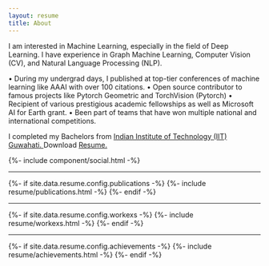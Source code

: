 ```yaml
---
layout: resume
title: About
---
```


<!-- Bio -->
I am interested in Machine Learning, especially in the field of Deep Learning. I have experience in Graph Machine Learning, Computer Vision (CV), and Natural Language Processing (NLP).

• During my undergrad days, I published at top-tier conferences of machine learning like AAAI with over 100 citations. 
• Open source contributor to famous projects like Pytorch Geometric and TorchVision (Pytorch)
• Recipient of various prestigious academic fellowships as well as Microsoft AI for Earth grant.
• Been part of teams that have won multiple national and international competitions. 

I completed my Bachelors from <a href="https://www.iitg.ac.in/"><span class="highlight"> Indian Institute of Technology (IIT) Guwahati. </span></a> Download <a href="https://drive.google.com/file/d/1HSDI4UDIxaVdJWPgYLgBoui_no298DgO/view?usp=sharing"><span class="highlight"> Resume. </span></a>

{%- include component/social.html -%}

<hr class="hr-divider">

<!-- Publications -->
{%- if site.data.resume.config.publications -%}
{%- include resume/publications.html -%}
{%- endif -%}

<hr class="hr-divider">

<!-- Work Experience -->
{%- if site.data.resume.config.workexs -%}
{%- include resume/workexs.html -%}
{%- endif -%}
 
<hr class="hr-divider">

<!-- Achievements -->
{%- if site.data.resume.config.achievements -%}
{%- include resume/achievements.html -%}
{%- endif -%}

<!-- CSS -->
<link rel="stylesheet" href="{{ "/assets/css/resume/resume.css" | relative_url }}">
